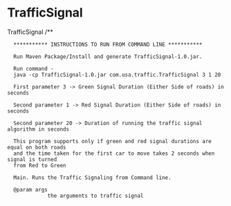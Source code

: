 # TrafficSignal
TrafficSignal
/**
	  
	  *********** INSTRUCTIONS TO RUN FROM COMMAND LINE ***********
	  
	  Run Maven Package/Install and generate TrafficSignal-1.0.jar.
	  
	  Run command -
	  java -cp TrafficSignal-1.0.jar com.usa.traffic.TrafficSignal 3 1 20
	  
	  First parameter 3 -> Green Signal Duration (Either Side of roads) in seconds
	  
	  Second parameter 1 -> Red Signal Duration (Either Side of roads) in seconds
	  
	  Second parameter 20 -> Duration of running the traffic signal algorithm in seconds
	  
	  This program supports only if green and red signal durations are equal on both roads 
	  and the time taken for the first car to move takes 2 seconds when signal is turned 
	  from Red to Green
	  
	  Main. Runs the Traffic Signaling from Command line.
	  
	  @param args
	             the arguments to traffic signal
	  
	  
	 
